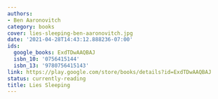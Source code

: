 ```yaml
---
authors:
- Ben Aaronovitch
category: books
cover: lies-sleeping-ben-aaronovitch.jpg
date: '2021-04-28T14:43:12.888236-07:00'
ids:
  google_books: ExdTDwAAQBAJ
  isbn_10: '0756415144'
  isbn_13: '9780756415143'
link: https://play.google.com/store/books/details?id=ExdTDwAAQBAJ
status: currently-reading
title: Lies Sleeping
---
```

